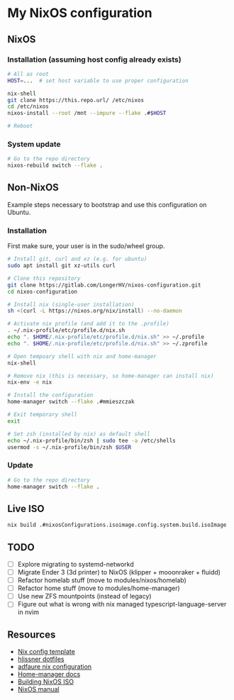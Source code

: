# My NixOS configuration

## NixOS

### Installation (assuming host config already exists)

```bash
# All as root
HOST=...  # set host variable to use proper configuration

nix-shell
git clone https://this.repo.url/ /etc/nixos
cd /etc/nixos
nixos-install --root /mnt --impure --flake .#$HOST

# Reboot
```

### System update

```bash
# Go to the repo directory
nixos-rebuild switch --flake .
```

## Non-NixOS

Example steps necessary to bootstrap and use this configuration on Ubuntu.

### Installation

First make sure, your user is in the sudo/wheel group.

```bash
# Install git, curl and xz (e.g. for ubuntu)
sudo apt install git xz-utils curl

# Clone this repository
git clone https://gitlab.com/LongerHV/nixos-configuration.git
cd nixos-configuration

# Install nix (single-user installation)
sh <(curl -L https://nixos.org/nix/install) --no-daemon

# Activate nix profile (and add it to the .profile)
. ~/.nix-profile/etc/profile.d/nix.sh
echo ". $HOME/.nix-profile/etc/profile.d/nix.sh" >> ~/.profile
echo ". $HOME/.nix-profile/etc/profile.d/nix.sh" >> ~/.zprofile

# Open tempoary shell with nix and home-manager
nix-shell

# Remove nix (this is necessary, so home-manager can install nix)
nix-env -e nix

# Install the configuration
home-manager switch --flake .#mmieszczak

# Exit temporary shell
exit

# Set zsh (installed by nix) as default shell
echo ~/.nix-profile/bin/zsh | sudo tee -a /etc/shells
usermod -s ~/.nix-profile/bin/zsh $USER
```

### Update

```bash
# Go to the repo directory
home-manager switch --flake .
```

## Live ISO

```bash
nix build .#nixosConfigurations.isoimage.config.system.build.isoImage
```

## TODO

- [ ] Explore migrating to systemd-networkd
- [ ] Migrate Ender 3 (3d printer) to NixOS (klipper + mooonraker + fluidd)
- [ ] Refactor homelab stuff (move to modules/nixos/homelab)
- [ ] Refactor home stuff (move to modules/home-manager)
- [ ] Use new ZFS mountpoints (instead of legacy)
- [ ] Figure out what is wrong with nix managed typescript-language-server in nvim

## Resources

- [Nix config template](https://github.com/Misterio77/nix-starter-configs)
- [hlissner dotfiles](https://github.com/hlissner/dotfiles)
- [adfaure nix configuration](https://github.com/adfaure/nix_configuration)
- [Home-manager docs](https://nix-community.github.io/home-manager/index.html#ch-nix-flakes)
- [Building NixOS ISO](https://ash64.eu/2022/03/08/custom-nixos-isos/)
- [NixOS manual](https://nixos.org/manual/nix/stable)
